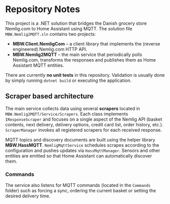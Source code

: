 # Repository Notes

This project is a .NET solution that bridges the Danish grocery store Nemlig.com to Home Assistant using MQTT. The solution file `MBW.Nemlig2MQTT.sln` contains two projects:

* **MBW.Client.NemligCom** – a client library that implements the (reverse engineered) Nemlig.com HTTP API.
* **MBW.Nemlig2MQTT** – the main service that periodically polls Nemlig.com, transforms the responses and publishes them as Home Assistant MQTT entities.

There are currently **no unit tests** in this repository. Validation is usually done by simply running `dotnet build` or executing the application.

## Scraper based architecture

The main service collects data using several **scrapers** located in `MBW.Nemlig2MQTT/Service/Scrapers`. Each class implements `IResponseScraper` and focuses on a single aspect of the Nemlig API (basket contents, next delivery, delivery options, credit card list, order history, etc.). `ScraperManager` invokes all registered scrapers for each received response.

MQTT topics and discovery documents are built using the helper library **MBW.HassMQTT**. `NemligMqttService` schedules scrapes according to the configuration and pushes updates via `HassMqttManager`. Sensors and other entities are emitted so that Home Assistant can automatically discover them.

### Commands

The service also listens for MQTT commands (located in the `Commands` folder) such as forcing a sync, ordering the current basket or setting the desired delivery time.

